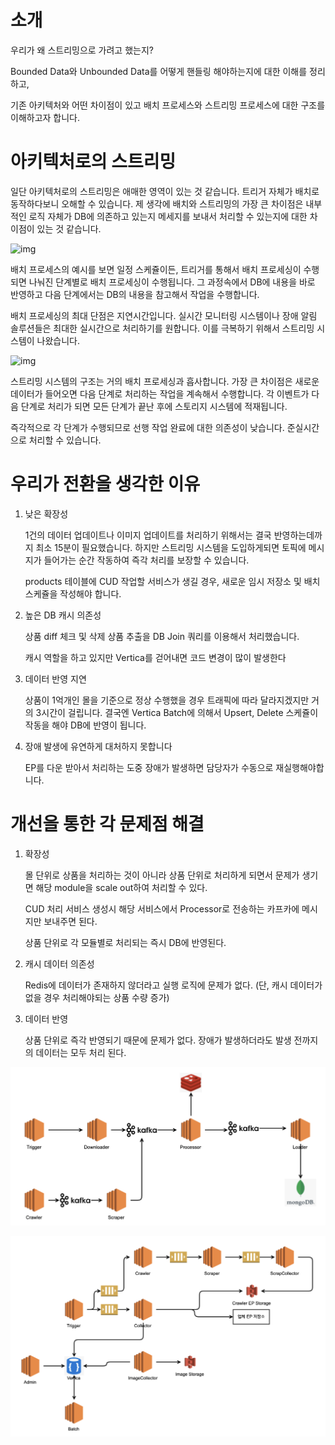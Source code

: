 # 소개

우리가 왜 스트리밍으로 가려고 했는지?

Bounded Data와 Unbounded Data를 어떻게 핸들링 해야하는지에 대한 이해를 정리하고,

기존 아키텍처와 어떤 차이점이 있고 배치 프로세스와 스트리밍 프로세스에 대한 구조를 이해하고자 합니다.



# 아키텍처로의 스트리밍

일단 아키텍처로의 스트리밍은 애매한 영역이 있는 것 같습니다. 트리거 자체가 배치로 동작하다보니 오해할 수 있습니다. 제 생각에 배치와 스트리밍의 가장 큰 차이점은 내부적인 로직 자체가 DB에 의존하고 있는지 메세지를 보내서 처리할 수 있는지에 대한 차이점이 있는 것 같습니다.

![img](https://i.imgur.com/N4LpZmz.png)

배치 프로세스의 예시를 보면 일정 스케쥴이든, 트리거를 통해서 배치 프로세싱이 수행되면 나눠진 단계별로 배치 프로세싱이 수행됩니다. 그 과정속에서 DB에 내용을 바로 반영하고 다음 단계에서는 DB의 내용을 참고해서 작업을 수행합니다.

배치 프로세싱의 최대 단점은 지연시간입니다. 실시간 모니터링 시스템이나 장애 알림 솔루션들은 최대한 실시간으로 처리하기를 원합니다. 이를 극복하기 위해서 스트리밍 시스템이 나왔습니다.



![img](https://i.imgur.com/CewfQLq.png)

스트리밍 시스템의 구조는 거의 배치 프로세싱과 흡사합니다. 가장 큰 차이점은 새로운 데이터가 들어오면 다음 단계로 처리하는 작업을 계속해서 수행합니다. 각 이벤트가 다음 단계로 처리가 되면 모든 단계가 끝난 후에 스토리지 시스템에 적재됩니다.

즉각적으로 각 단계가 수행되므로 선행 작업 완료에 대한 의존성이 낮습니다. 준실시간으로 처리할 수 있습니다.



# 우리가 전환을 생각한 이유

1. 낮은 확장성

   1건의 데이터 업데이트나 이미지 업데이트를 처리하기 위해서는 결국 반영하는데까지 최소 15분이 필요했습니다. 하지만 스트리밍 시스템을 도입하게되면 토픽에 메시지가 들어가는 순간 작동하여 즉각 처리를 보장할 수 있습니다.

   products 테이블에 CUD 작업할 서비스가 생길 경우, 새로운 임시 저장소 및 배치 스케쥴을 작성해야 합니다.

2. 높은 DB 캐시 의존성

   상품 diff 체크 및 삭제 상품 추출을 DB Join 쿼리를 이용해서 처리했습니다.

   캐시 역할을 하고 있지만 Vertica를 걷어내면 코드 변경이 많이 발생한다

3. 데이터 반영 지연

   상품이 1억개인 몰을 기준으로 정상 수행했을 경우 트래픽에 따라 달라지겠지만 거의 3시간이 걸립니다. 결국엔 Vertica Batch에 의해서 Upsert, Delete 스케쥴이 작동을 해야 DB에 반영이 됩니다.

4. 장애 발생에 유연하게 대처하지 못합니다

   EP를 다운 받아서 처리하는 도중 장애가 발생하면 담당자가 수동으로 재실행해야합니다.



# 개선을 통한 각 문제점 해결

1. 확장성

   몰 단위로 상품을 처리하는 것이 아니라 상품 단위로 처리하게 되면서 문제가 생기면 해당 module을 scale out하여 처리할 수 있다.

   CUD 처리 서비스 생성시 해당 서비스에서 Processor로 전송하는 카프카에 메시지만 보내주면 된다.

   상품 단위로 각 모듈별로 처리되는 즉시 DB에 반영된다.

2. 캐시 데이터 의존성

   Redis에 데이터가 존재하지 않더라고 실행 로직에 문제가 없다. (단, 캐시 데이터가 없을 경우 처리해야되는 상품 수량 증가)

3. 데이터 반영

   상품 단위로 즉각 반영되기 때문에 문제가 없다. 장애가 발생하더라도 발생 전까지의 데이터는 모두 처리 된다.

![2023-05-08_11.23.50](images/2023-05-08_11.23.50.png)

![2023-05-08_10.21.20](images/2023-05-08_10.21.20.png)
